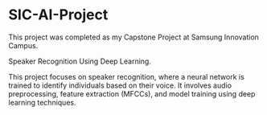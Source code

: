 # SIC-AI-Project
This project was completed as my Capstone Project at Samsung Innovation Campus.

Speaker Recognition Using Deep Learning.

This project focuses on speaker recognition, where a neural network is trained to identify individuals based on their voice. It involves audio preprocessing, feature extraction (MFCCs), and model training using deep learning techniques.
